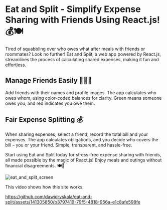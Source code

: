 # Eat and Split - Simplify Expense Sharing with Friends Using React.js! 💰🍽️

Tired of squabbling over who owes what after meals with friends or roommates? Look no further! Eat and Split, a web app powered by React.js, streamlines the process of calculating shared expenses, making it fun and effortless.

## Manage Friends Easily 🧑‍🤝‍🧑

Add friends with their names and profile images. The app calculates who owes whom, using color-coded balances for clarity. Green means someone owes you, and red indicates you owe them.

## Fair Expense Splitting 💰

When sharing expenses, select a friend, record the total bill and your expenses. The app calculates obligations, and you decide who covers the bill – you or your friend. Simple, transparent, and hassle-free.

Start using Eat and Split today for stress-free expense sharing with friends, all made possible by the magic of React.js! Enjoy meals and outings without financial disagreements. 🍽️💸

![eat_and_split_screen](https://github.com/dawidryskala/eat-and-split/assets/141305850/048b5c19-a229-4daa-97e4-9e32ab8f8305)

This video shows how this site works.

https://github.com/dawidryskala/eat-and-split/assets/141305850/b3797419-79f5-4818-956a-e1c8afe598fe
